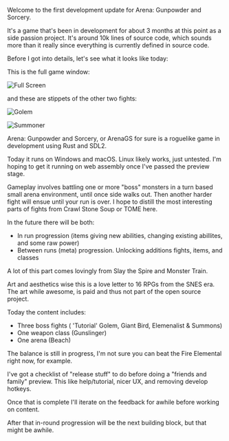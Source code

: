 Welcome to the first development update for Arena: Gunpowder and Sorcery. 

It's a game that's been in development for about 3 months at this point as a side passion project. It's around 10k lines of source code, which sounds more than it really since everything is currently defined in source code. 

Before I got into details, let's see what it looks like today:

This is the full game window:

![Full Screen](https://chamons.github.io/ArenaGS/images/hello-world-1.jpg)

and these are stippets of the other two fights:

![Golem](https://chamons.github.io/ArenaGS/images/hello-world-2.jpg)

![Summoner](https://chamons.github.io/ArenaGS/images/hello-world-3.jpg)

Arena: Gunpowder and Sorcery, or ArenaGS for sure is a roguelike game in development using Rust and SDL2. 

Today it runs on Windows and macOS. Linux likely works, just untested. I'm hoping to get it running on web assembly once I've passed the preview stage.

Gameplay involves battling one or more "boss" monsters in a turn based small arena environment, until once side walks out. Then another harder fight will ensue until your run is over. I hope to distill the most interesting parts of fights from Crawl Stone Soup or TOME here. 

In the future there will be both:
  - In run progression (items giving new abilities, changing existing abillites, and some raw power)
  - Between runs (meta) progression. Unlocking additions fights, items, and classes

A lot of this part comes lovingly from Slay the Spire and Monster Train.

Art and aesthetics wise this is a love letter to 16 RPGs from the SNES era. The art while awesome, is paid and thus not part of the open source project.

Today the content includes:

- Three boss fights ( 'Tutorial' Golem, Giant Bird, Elemenalist & Summons)
- One weapon class (Gunslinger)
- One arena (Beach)

The balance is still in progress, I'm not sure you can beat the Fire Elemental right now, for example.

I've got a checklist of "release stuff" to do before doing a "friends and family" preview. This like help/tutorial, nicer UX, and removing develop hotkeys.

Once that is complete I'll iterate on the feedback for awhile before working on content.

After that in-round progression will be the next building block, but that might be awhile.